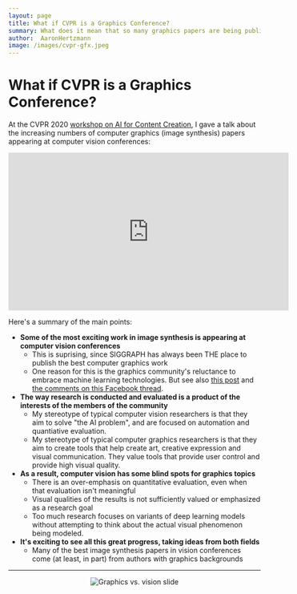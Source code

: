 ```yaml
---
layout: page
title: What if CVPR is a Graphics Conference?
summary: What does it mean that so many graphics papers are being published in vision conferences?
author:  AaronHertzmann
image: /images/cvpr-gfx.jpeg
---
```



# What if CVPR is a Graphics Conference?

At the CVPR 2020 [workshop on AI for Content Creation](http://visual.cs.brown.edu/workshops/aicc2020), I gave a talk about the increasing numbers of computer graphics (image synthesis) papers appearing at computer vision conferences:

<center><iframe width="560" height="315" src="https://www.youtube.com/embed/wCRJBy_LPVY" frameborder="0" allow="accelerometer; autoplay; encrypted-media; gyroscope; picture-in-picture" allowfullscreen></iframe></center>



Here's a summary of the main points:

* **Some of the most exciting work in image synthesis is appearing at computer vision conferences**
	* This is suprising, since SIGGRAPH has always been THE place to publish the best computer graphics work
	* One reason for this is the graphics community's reluctance to embrace machine learning technologies. But see also [this post](https://aaronhertzmann.com/2020/05/08/siggraph-as-conference.html) and [the comments on this Facebook thread](https://www.facebook.com/aaron.hertzmann/posts/10158397419855802). 
* **The way research is conducted and evaluated is a product of the interests of the members of the community**
	* My stereotype of typical computer vision researchers is that they aim to solve "the AI problem", and are focused on automation and quantiative evaluation.
	* My stereotype of typical computer graphics researchers is that they aim to create tools that help create art, creative expression and visual communication. They value tools that provide user control and provide high visual quality.
* **As a result, computer vision has some blind spots for graphics topics**
	* There is an over-emphasis on quantitative evaluation, even when that evaluation isn't meaningful
	* Visual qualities of the results is not sufficiently  valued or emphasized as a research goal
	* Too much research focuses on variants of deep learning models without attempting to think about the actual visual phenomenon being modeled.
* **It's exciting to see all this great progress, taking ideas from both fields**
	* 	Many of the best image synthesis papers in vision conferences come (at least, in part) from authors with graphics backgrounds

----

<center>
<figure>
  <img src="../../../images/cvpr-gfx.jpeg" alt="Graphics vs. vision slide"/>
</figure>
</center>
